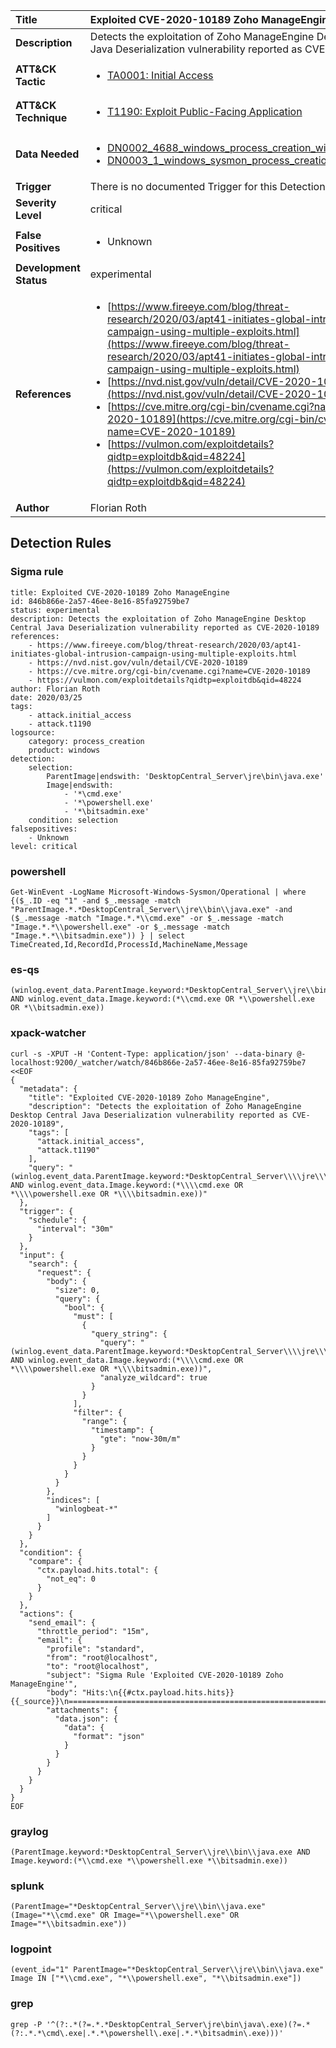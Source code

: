 | Title                    | Exploited CVE-2020-10189 Zoho ManageEngine       |
|:-------------------------|:------------------|
| **Description**          | Detects the exploitation of Zoho ManageEngine Desktop Central Java Deserialization vulnerability reported as CVE-2020-10189 |
| **ATT&amp;CK Tactic**    |  <ul><li>[TA0001: Initial Access](https://attack.mitre.org/tactics/TA0001)</li></ul>  |
| **ATT&amp;CK Technique** | <ul><li>[T1190: Exploit Public-Facing Application](https://attack.mitre.org/techniques/T1190)</li></ul>  |
| **Data Needed**          | <ul><li>[DN0002_4688_windows_process_creation_with_commandline](../Data_Needed/DN0002_4688_windows_process_creation_with_commandline.md)</li><li>[DN0003_1_windows_sysmon_process_creation](../Data_Needed/DN0003_1_windows_sysmon_process_creation.md)</li></ul>  |
| **Trigger**              |  There is no documented Trigger for this Detection Rule yet  |
| **Severity Level**       | critical |
| **False Positives**      | <ul><li>Unknown</li></ul>  |
| **Development Status**   | experimental |
| **References**           | <ul><li>[https://www.fireeye.com/blog/threat-research/2020/03/apt41-initiates-global-intrusion-campaign-using-multiple-exploits.html](https://www.fireeye.com/blog/threat-research/2020/03/apt41-initiates-global-intrusion-campaign-using-multiple-exploits.html)</li><li>[https://nvd.nist.gov/vuln/detail/CVE-2020-10189](https://nvd.nist.gov/vuln/detail/CVE-2020-10189)</li><li>[https://cve.mitre.org/cgi-bin/cvename.cgi?name=CVE-2020-10189](https://cve.mitre.org/cgi-bin/cvename.cgi?name=CVE-2020-10189)</li><li>[https://vulmon.com/exploitdetails?qidtp=exploitdb&qid=48224](https://vulmon.com/exploitdetails?qidtp=exploitdb&qid=48224)</li></ul>  |
| **Author**               | Florian Roth |


## Detection Rules

### Sigma rule

```
title: Exploited CVE-2020-10189 Zoho ManageEngine
id: 846b866e-2a57-46ee-8e16-85fa92759be7
status: experimental
description: Detects the exploitation of Zoho ManageEngine Desktop Central Java Deserialization vulnerability reported as CVE-2020-10189
references:
    - https://www.fireeye.com/blog/threat-research/2020/03/apt41-initiates-global-intrusion-campaign-using-multiple-exploits.html
    - https://nvd.nist.gov/vuln/detail/CVE-2020-10189
    - https://cve.mitre.org/cgi-bin/cvename.cgi?name=CVE-2020-10189
    - https://vulmon.com/exploitdetails?qidtp=exploitdb&qid=48224
author: Florian Roth
date: 2020/03/25
tags:
    - attack.initial_access
    - attack.t1190
logsource:
    category: process_creation
    product: windows
detection:
    selection:
        ParentImage|endswith: 'DesktopCentral_Server\jre\bin\java.exe'
        Image|endswith: 
            - '*\cmd.exe'
            - '*\powershell.exe'
            - '*\bitsadmin.exe'
    condition: selection
falsepositives:
    - Unknown
level: critical

```





### powershell
    
```
Get-WinEvent -LogName Microsoft-Windows-Sysmon/Operational | where {($_.ID -eq "1" -and $_.message -match "ParentImage.*.*DesktopCentral_Server\\jre\\bin\\java.exe" -and ($_.message -match "Image.*.*\\cmd.exe" -or $_.message -match "Image.*.*\\powershell.exe" -or $_.message -match "Image.*.*\\bitsadmin.exe")) } | select TimeCreated,Id,RecordId,ProcessId,MachineName,Message
```


### es-qs
    
```
(winlog.event_data.ParentImage.keyword:*DesktopCentral_Server\\jre\\bin\\java.exe AND winlog.event_data.Image.keyword:(*\\cmd.exe OR *\\powershell.exe OR *\\bitsadmin.exe))
```


### xpack-watcher
    
```
curl -s -XPUT -H 'Content-Type: application/json' --data-binary @- localhost:9200/_watcher/watch/846b866e-2a57-46ee-8e16-85fa92759be7 <<EOF
{
  "metadata": {
    "title": "Exploited CVE-2020-10189 Zoho ManageEngine",
    "description": "Detects the exploitation of Zoho ManageEngine Desktop Central Java Deserialization vulnerability reported as CVE-2020-10189",
    "tags": [
      "attack.initial_access",
      "attack.t1190"
    ],
    "query": "(winlog.event_data.ParentImage.keyword:*DesktopCentral_Server\\\\jre\\\\bin\\\\java.exe AND winlog.event_data.Image.keyword:(*\\\\cmd.exe OR *\\\\powershell.exe OR *\\\\bitsadmin.exe))"
  },
  "trigger": {
    "schedule": {
      "interval": "30m"
    }
  },
  "input": {
    "search": {
      "request": {
        "body": {
          "size": 0,
          "query": {
            "bool": {
              "must": [
                {
                  "query_string": {
                    "query": "(winlog.event_data.ParentImage.keyword:*DesktopCentral_Server\\\\jre\\\\bin\\\\java.exe AND winlog.event_data.Image.keyword:(*\\\\cmd.exe OR *\\\\powershell.exe OR *\\\\bitsadmin.exe))",
                    "analyze_wildcard": true
                  }
                }
              ],
              "filter": {
                "range": {
                  "timestamp": {
                    "gte": "now-30m/m"
                  }
                }
              }
            }
          }
        },
        "indices": [
          "winlogbeat-*"
        ]
      }
    }
  },
  "condition": {
    "compare": {
      "ctx.payload.hits.total": {
        "not_eq": 0
      }
    }
  },
  "actions": {
    "send_email": {
      "throttle_period": "15m",
      "email": {
        "profile": "standard",
        "from": "root@localhost",
        "to": "root@localhost",
        "subject": "Sigma Rule 'Exploited CVE-2020-10189 Zoho ManageEngine'",
        "body": "Hits:\n{{#ctx.payload.hits.hits}}{{_source}}\n================================================================================\n{{/ctx.payload.hits.hits}}",
        "attachments": {
          "data.json": {
            "data": {
              "format": "json"
            }
          }
        }
      }
    }
  }
}
EOF

```


### graylog
    
```
(ParentImage.keyword:*DesktopCentral_Server\\jre\\bin\\java.exe AND Image.keyword:(*\\cmd.exe *\\powershell.exe *\\bitsadmin.exe))
```


### splunk
    
```
(ParentImage="*DesktopCentral_Server\\jre\\bin\\java.exe" (Image="*\\cmd.exe" OR Image="*\\powershell.exe" OR Image="*\\bitsadmin.exe"))
```


### logpoint
    
```
(event_id="1" ParentImage="*DesktopCentral_Server\\jre\\bin\\java.exe" Image IN ["*\\cmd.exe", "*\\powershell.exe", "*\\bitsadmin.exe"])
```


### grep
    
```
grep -P '^(?:.*(?=.*.*DesktopCentral_Server\jre\bin\java\.exe)(?=.*(?:.*.*\cmd\.exe|.*.*\powershell\.exe|.*.*\bitsadmin\.exe)))'
```




